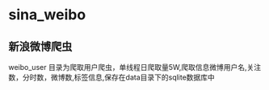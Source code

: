 # sina_weibo
<h2>新浪微博爬虫</h2>
weibo_user 目录为爬取用户爬虫，单线程日爬取量5W,爬取信息微博用户名,关注数，分时数，微博数,标签信息,保存在data目录下的sqlite数据库中
